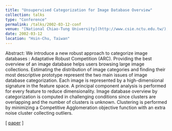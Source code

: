 ```yaml
---
title: "Unsupervised Categorization for Image Database Overview"
collection: talks
type: "Conference"
permalink: /talks/2002-03-12-conf
venue: "[National Chiao-Tung University](http://www.csie.nctu.edu.tw/), Visual'02"
date: 2002-03-12
location: "Hsin-Chu, Taiwan"
---
```


Abstract: We introduce a new robust approach to categorize image databases : Adaptative Robust Competition (ARC). Providing the best overview of an image database helps users browsing large image collections. Estimating the distribution of image categories and finding their most descriptive prototype represent the two main issues of image database categorization. Each image is represented by a high-dimensional signature in the feature space. A principal component analysis is performed for every feature to reduce dimensionality. Image database overview by categorization is computed in challenging conditions since clusters are overlapping and the number of clusters is unknown. Clustering is performed by  minimizing a Competitive Agglomeration objective function with an extra  noise cluster collecting outliers.

\[ [paper](http://blesaux.free.fr/papers/lesaux-visual02.pdf) \]